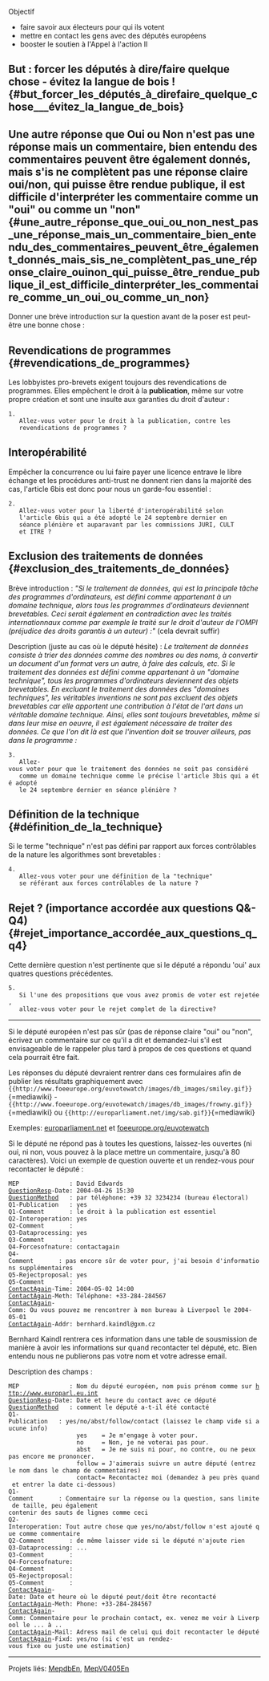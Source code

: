 Objectif

-   faire savoir aux électeurs pour qui ils votent
-   mettre en contact les gens avec des députés européens
-   booster le soutien à l\'Appel à l\'action II

## But : forcer les députés à dire/faire quelque chose - évitez la langue de bois ! {#but_forcer_les_députés_à_direfaire_quelque_chose___évitez_la_langue_de_bois}

## Une autre réponse que Oui ou Non n\'est pas une réponse mais un commentaire, bien entendu des commentaires peuvent être également donnés, mais s\'is ne complètent pas une réponse claire oui/non, qui puisse être rendue publique, il est difficile d\'interpréter les commentaire comme un \"oui\" ou comme un \"non\" {#une_autre_réponse_que_oui_ou_non_nest_pas_une_réponse_mais_un_commentaire_bien_entendu_des_commentaires_peuvent_être_également_donnés_mais_sis_ne_complètent_pas_une_réponse_claire_ouinon_qui_puisse_être_rendue_publique_il_est_difficile_dinterpréter_les_commentaire_comme_un_oui_ou_comme_un_non}

Donner une brève introduction sur la question avant de la poser est
peut-être une bonne chose :

## Revendications de programmes {#revendications_de_programmes}

Les lobbyistes pro-brevets exigent toujours des revendications de
programmes. Elles empêchent le droit à la **publication**, même sur
votre propre création et sont une insulte aux garanties du droit
d\'auteur :

`1.`\
`   Allez-vous voter pour le droit à la publication, contre les`\
`   revendications de programmes ?`

## Interopérabilité

Empêcher la concurrence ou lui faire payer une licence entrave le libre
échange et les procédures anti-trust ne donnent rien dans la majorité
des cas, l\'article 6bis est donc pour nous un garde-fou essentiel :

`2.`\
`   Allez-vous voter pour la liberté d'interopérabilité selon`\
`   l'article 6bis qui a été adopté le 24 septembre dernier en`\
`   séance plénière et auparavant par les commissions JURI, CULT`\
`   et ITRE ?`

## Exclusion des traitements de données {#exclusion_des_traitements_de_données}

Brève introduction : *\"Si le traitement de données, qui est la
principale tâche des programmes d\'ordinateurs, est défini comme
appartenant à un domaine technique, alors tous les programmes
d\'ordinateurs deviennent brevetables. Ceci serait également en
contradiction avec les traités internationnaux comme par exemple le
traité sur le droit d\'auteur de l\'OMPI (préjudice des droits garantis
à un auteur) :\"* (cela devrait suffir)

Description (juste au cas où le député hésite) : *Le traitement de
données consiste à trier des données comme des nombres ou des noms, à
convertir un document d\'un format vers un autre, à faire des calculs,
etc. Si le traitement des données est défini comme appartenant à un
\"domaine technique\", tous les programmes d\'ordinateurs deviennent des
objets brevetables. En excluant le traitement des données des \"domaines
techniques\", les véritables inventions ne sont pas excluent des objets
brevetables car elle apportent une contribution à l\'état de l\'art dans
un véritable domaine technique. Ainsi, elles sont toujours brevetables,
même si dans leur mise en oeuvre, il est également nécessaire de traiter
des données. Ce que l\'on dit là est que l\'invention doit se trouver
ailleurs, pas dans le programme :*

`3.`\
`   Allez-vous voter pour que le traitement des données ne soit pas considéré`\
`   comme un domaine technique comme le précise l'article 3bis qui a été adopté`\
`   le 24 septembre dernier en séance plénière ?`

## Définition de la technique {#définition_de_la_technique}

Si le terme \"technique\" n\'est pas défini par rapport aux forces
contrôlables de la nature les algorithmes sont brevetables :

`4.`\
`   Allez-vous voter pour une définition de la "technique"`\
`   se référant aux forces contrôlables de la nature ?`

## Rejet ? (importance accordée aux questions Q&-Q4) {#rejet_importance_accordée_aux_questions_q_q4}

Cette dernière question n\'est pertinente que si le député a répondu
\'oui\' aux quatres questions précédentes.

`5.`\
`   Si l'une des propositions que vous avez promis de voter est rejetée,`\
`   allez-vous voter pour le rejet complet de la directive?`

------------------------------------------------------------------------

Si le député européen n\'est pas sûr (pas de réponse claire \"oui\" ou
\"non\", écrivez un commentaire sur ce qu\'il a dit et demandez-lui
s\'il est envisageable de le rappeler plus tard à propos de ces
questions et quand cela pourrait être fait.

Les réponses du député devraient rentrer dans ces formulaires afin de
publier les résultats graphiquement avec
`{{http://www.foeeurope.org/euvotewatch/images/db_images/smiley.gif}}`{=mediawiki} -
`{{http://www.foeeurope.org/euvotewatch/images/db_images/frowny.gif}}`{=mediawiki}
ou `{{http://europarliament.net/img/sab.gif}}`{=mediawiki}

Exemples:
[europarliament.net](http://europarliament.net/server.php?p=20 "wikilink")
et
[foeeurope.org/euvotewatch](http://www.foeeurope.org/euvotewatch/ "wikilink")

Si le député ne répond pas à toutes les questions, laissez-les ouvertes
(ni oui, ni non, vous pouvez à la place mettre un commentaire, jusqu\'à
80 caractères). Voici un exemple de question ouverte et un rendez-vous
pour recontacter le député :

`MEP              : David Edwards`\
[`QuestionResp`](QuestionResp "wikilink")`-Date: 2004-04-26 15:30`\
[`QuestionMethod`](QuestionMethod "wikilink")`   : par téléphone: +39 32 3234234 (bureau électoral)`\
`Q1-Publication   : yes`\
`Q1-Comment       : le droit à la publication est essentiel`\
`Q2-Interoperation: yes`\
`Q2-Comment       : `\
`Q3-Dataprocessing: yes`\
`Q3-Comment       : `\
`Q4-Forcesofnature: contactagain`\
`Q4-Comment       : pas encore sûr de voter pour, j'ai besoin d'informations supplémentaires`\
`Q5-Rejectproposal: yes`\
`Q5-Comment       : `\
[`ContactAgain`](ContactAgain "wikilink")`-Time: 2004-05-02 14:00`\
[`ContactAgain`](ContactAgain "wikilink")`-Meth: Téléphone: +33-284-284567`\
[`ContactAgain`](ContactAgain "wikilink")`-Comm: Ou vous pouvez me rencontrer à mon bureau à Liverpool le 2004-05-01`\
[`ContactAgain`](ContactAgain "wikilink")`-Addr: bernhard.kaindl@gxm.cz`

Bernhard Kaindl rentrera ces information dans une table de sousmission
de manière à avoir les informations sur quand recontacter tel député,
etc. Bien entendu nous ne publierons pas votre nom et votre adresse
email.

Description des champs :

`MEP              : Nom du député européen, nom puis prénom comme sur `[`http://www.europarl.eu.int`](http://www.europarl.eu.int)\
[`QuestionResp`](QuestionResp "wikilink")`-Date: Date et heure du contact avec ce député`\
[`QuestionMethod`](QuestionMethod "wikilink")`   : comment le député a-t-il été contacté`\
`Q1-Publication   : yes/no/abst/follow/contact (laissez le champ vide si aucune info)`\
`                   yes    = Je m'engage à voter pour.`\
`                   no     = Non, je ne voterai pas pour.`\
`                   abst   = Je ne suis ni pour, no contre, ou ne peux pas encore me prononcer.`\
`                   follow = J'aimerais suivre un autre député (entrez le nom dans le champ de commentaires)`\
`                   contact= Recontactez moi (demandez à peu près quand et entrer la date ci-dessous)`\
`Q1-Comment       : Commentaire sur la réponse ou la question, sans limite de taille, peu également`\
`contenir des sauts de lignes comme ceci`\
`Q2-Interoperation: Tout autre chose que yes/no/abst/follow n'est ajouté que comme commentaire`\
`Q2-Comment       : de même laisser vide si le député n'ajoute rien`\
`Q3-Dataprocessing: ...`\
`Q3-Comment       : `\
`Q4-Forcesofnature: `\
`Q4-Comment       : `\
`Q5-Rejectproposal: `\
`Q5-Comment       : `\
[`ContactAgain`](ContactAgain "wikilink")`-Date: Date et heure où le député peut/doit être recontacté`\
[`ContactAgain`](ContactAgain "wikilink")`-Meth: Phone: +33-284-284567`\
[`ContactAgain`](ContactAgain "wikilink")`-Comm: Commentaire pour le prochain contact, ex. venez me voir à Liverpool le ... à ..`\
[`ContactAgain`](ContactAgain "wikilink")`-Mail: Adress mail de celui qui doit recontacter le député`\
[`ContactAgain`](ContactAgain "wikilink")`-Fixd: yes/no (si c'est un rendez-vous fixe ou juste une estimation)`

------------------------------------------------------------------------

Projets liés: [MepdbEn](MepdbEn "wikilink"),
[MepV0405En](MepV0405En "wikilink")
